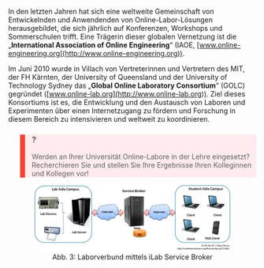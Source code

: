 In den letzten Jahren hat sich eine weltweite Gemeinschaft von Entwickelnden und Anwendenden von Online-Labor-Lösungen herausgebildet, die sich jährlich auf Konferenzen, Workshops und Sommerschulen trifft. Eine Trägerin dieser globalen Vernetzung ist die „**International Association of Online Engineering**“ (IAOE, [www.online-engineering.org](http://www.online-engineering.org)).

Im Juni 2010 wurde in Villach von Vertreterinnen und Vertretern des MIT, der FH Kärnten, der University of Queensland und der University of Technology Sydney das „**Global Online Laboratory Consortium**“ (GOLC) gegründet ([www.online-lab.org](http://www.online-lab.org)). Ziel dieses Konsortiums ist es, die Entwicklung und den Austausch von Laboren und Experimenten über einen Internetzugang zu fördern und Forschung in diesem Bereich zu intensivieren und weltweit zu koordinieren.

<blockquote style="background: #FFEBEE; border-left: 10px solid #F44336">

### ?

Werden an Ihrer Universität Online-Labore in der Lehre eingesetzt? Recherchieren Sie und stellen Sie Ihre Ergebnisse Ihren Kolleginnen und Kollegen vor!

</blockquote>

<center><figure>
  <img src="img/3_Laborverbund_mittels_iLab_Service_Broker.jpg" alt="Abb. 3: Laborverbund mittels iLab Service Broker">
  <figcaption>Abb. 3: Laborverbund mittels iLab Service Broker</figcaption>
</figure></center>

